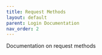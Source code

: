 ```yaml
---
title: Request Methods
layout: default
parent: Login Documentation
nav_order: 2
---
```


Documentation on request methods